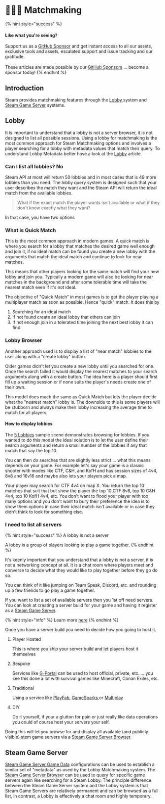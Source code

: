 # 🧑🤝🧑 Matchmaking

{% hint style="success" %}
#### Like what you're seeing?

Support us as a [GitHub Sponsor](../../../../become-a-sponsor/) and get instant access to all our assets, exclusive tools and assets, escalated support and issue tracking and our gratitude.\
\
These articles are made possible by our [GitHub Sponsors](../../../../become-a-sponsor/) ... become a sponsor today!
{% endhint %}

## &#x20;Introduction

Steam provides matchmaking features through the [Lobby ](matchmaking-tools.md)system and [Steam Game Server](game-server-browser/) systems.

## Lobby

It is important to understand that a lobby is not a server browser, it is not designed to list all possible sessions. Using a lobby for matchmaking is the most common approach for Steam Matchmaking options and involves a player searching for a lobby with metadata values that match their query. To understand Lobby Metadata better have a look at the [Lobby](matchmaking-tools.md) article.

### Can I list all lobbies? No

Steam API at most will return 50 lobbies and in most cases that is 49 more lobbies than you need. The lobby query system is designed such that your user describes the match they want and the Steam API will return the ideal match from the available lobbies.

> What if the exact match the player wants isn't available or what if they don't know exactly what they want?

In that case, you have two options

### What is Quick Match

This is the most common approach in modern games. A quick match is where you search for a lobby that matches the desired game well enough and join it, if no ideal match can be found you create a new lobby with the arguments that match the ideal match and continue to look for near matches.

This means that other players looking for the same match will find your new lobby and join you. Typically a modern game will also be looking for near matches in the background and after some tolerable time will take the nearest match even if it's not ideal.

The objective of "Quick Match" in most games is to get the player playing a multiplayer match as soon as possible. Hence "quick" match. It does this by&#x20;

1. Searching for an ideal match
2. If not found create an ideal lobby that others can join
3. If not enough join in a tolerated time joining the next best lobby it can find

### Lobby Browser

Another approach used is to display a list of "near match" lobbies to the user along with a "create lobby" button.

Older games didn't let you create a new lobby until you searched for one. Once the search failed it would display the nearest matches to your search arguments along with a create button. The idea here is a player should first fill up a waiting session or if none suits the player's needs create one of their own.

This model does much the same as Quick Match but lets the player decide what the "nearest match" lobby is. The downside to this is some players will be stubborn and always make their lobby increasing the average time to match for all players.

#### How to display lobbies

The [5 Lobbies](../../../../toolkit-for-steamworks-sdk/unity/sample-scenes/lobby/) sample scene demonstrates browsing for lobbies. If you wanted to do this model the ideal solution is to let the user define their search arguments and return a small number of the lobbies if any that match that say the top 10.&#x20;

You can then do searches that are slightly less strict ... what this means depends on your game. For example let's say your game is a classic shooter with modes like CTF, C\&H, and KofH and has session sizes of 4v4, 8v8 and 16v16 and maybe also lets your players pick a map.

Your player may search for CTF 4v4 on map X. You return the top 10 matches that suit that but show the player the top 10 CTF 8v8, top 10 C\&H 4v4, top 10 KofH 4v4, etc. You don't want to flood your player with too many options and you don't want to bury their preference the idea is to show them options in case their ideal match isn't available or in case they didn't think to look for something else.

### I need to list all servers

{% hint style="success" %}
A lobby is not a server

A lobby is a group of players looking to play a game together.
{% endhint %}

It's keenly important that you understand that a lobby is not a server, it is not a networking concept at all. It is a chat room where players meet and converse to decide what they would like to play together before they go do so.

You can think of it like jumping on Team Speak, Discord, etc. and rounding up a few friends to go play a game together.

If you want to list a set of available servers then you 1st off need servers. You can look at creating a server build for your game and having it register as a [Steam Game Server](game-server-browser/).

{% hint style="info" %}
Learn more [here](game-server-browser/)
{% endhint %}

Once you have a server build you need to decide how you going to host it.

1.  Player Hosted

    This is where you ship your server build and let players host it themselves
2.  Bespoke

    Services like [G-Portal](https://www.g-portal.com/) can be used to host official, private, etc. ... you see this done a lot with survival games like Minecraft, Conan Exiles, etc.
3.  Traditional

    Using a service like [PlayFab](https://playfab.com/), [GameSparks ](https://www.gamesparks.com/)or [Multiplay](https://unity.com/products/multiplay)
4.  DIY

    Do it yourself, if your a glutton for pain or just really like data operations you could of course host your servers your self.

Doing this will let you browse for and display all available (and publicly visible) stem game servers via a [Steam Game Server Browser](../../../../toolkit-for-steamworks-sdk/unity/components/game-server-browser-manager.md).

## Steam Game Server

[Steam Game Server Game Data](../../../../toolkit-for-steamworks-sdk/unity/scriptable-objects/steam-settings/game-server.md#gamedata) configurations can be used to establish a similar set of "metadata" as used by the Lobby Matchmaking system. The [Steam Game Server Browser](../../../../toolkit-for-steamworks-sdk/unity/components/game-server-browser-manager.md) can be used to query for specific game servers again like searching for a Steam Lobby. The principle difference between the Steam Game Server system and the Lobby system is that Steam Game Servers are relatively permanent and can be browsed as a full list, in contrast, a Lobby is effectively a chat room and highly temporary.&#x20;
